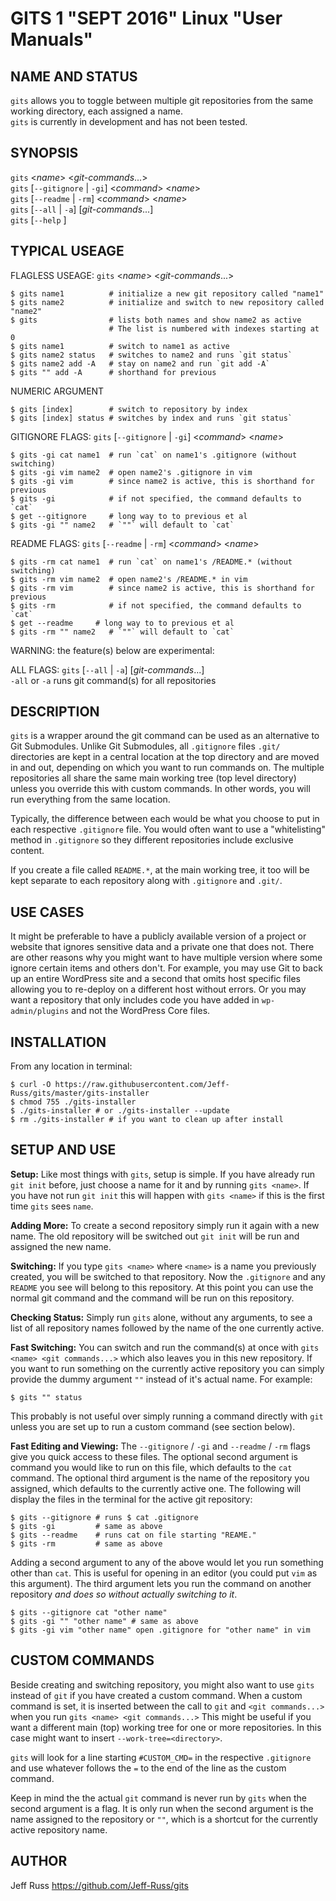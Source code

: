 GITS 1 "SEPT 2016" Linux "User Manuals"
=======================================

NAME AND STATUS
---------------

`gits` allows you to toggle between multiple git repositories from the same working directory, each assigned a name.  
`gits` is currently in development and has not been tested.  

SYNOPSIS
--------

`gits` <_name_> <_git-commands_...>  
`gits` [`--gitignore` | `-gi`] <_command_> <_name_>  
`gits` [`--readme` | `-rm`] <_command_> <_name_>  
`gits` [`--all` | `-a`] \[_git-commands_...]  
`gits` [`--help` ]  

TYPICAL USEAGE
--------------

FLAGLESS USEAGE: `gits` <_name_> <_git-commands_...>  

    $ gits name1          # initialize a new git repository called "name1"  
    $ gits name2          # initialize and switch to new repository called "name2"  
    $ gits                # lists both names and show name2 as active 
                          # The list is numbered with indexes starting at 0
    $ gits name1          # switch to name1 as active  
    $ gits name2 status   # switches to name2 and runs `git status`  
    $ gits name2 add -A   # stay on name2 and run `git add -A`  
    $ gits "" add -A      # shorthand for previous 

NUMERIC ARGUMENT

    $ gits [index]        # switch to repository by index
    $ gits [index] status # switches by index and runs `git status`  

GITIGNORE FLAGS: `gits` [`--gitignore` | `-gi`] <_command_> <_name_>  
  
    $ gits -gi cat name1  # run `cat` on name1's .gitignore (without switching)  
    $ gits -gi vim name2  # open name2's .gitignore in vim
    $ gits -gi vim        # since name2 is active, this is shorthand for previous
    $ gits -gi            # if not specified, the command defaults to `cat`  
    $ get --gitignore     # long way to to previous et al
    $ gits -gi "" name2   # `""` will default to `cat`

  
README FLAGS: `gits` [`--readme` | `-rm`] <_command_> <_name_>  

    $ gits -rm cat name1  # run `cat` on name1's /README.* (without switching)  
    $ gits -rm vim name2  # open name2's /README.* in vim
    $ gits -rm vim        # since name2 is active, this is shorthand for previous
    $ gits -rm            # if not specified, the command defaults to `cat`  
    $ get --readme     # long way to to previous et al
    $ gits -rm "" name2   # `""` will default to `cat`

WARNING: the feature(s) below are experimental:  

ALL FLAGS: `gits` [`--all` | `-a`] \[_git-commands_...]  
`-all` or `-a` runs git command(s) for all repositories  

DESCRIPTION
------------

`gits` is a wrapper around the git command can be used as an alternative to Git Submodules. Unlike Git Submodules, all `.gitignore` files `.git/` directories are kept in a central location at the top directory and are moved in and out, depending on which you want to run commands on. The multiple repositories all share the same main working tree (top level directory) unless you override this with custom commands. In other words, you will run everything from the same location.  

Typically, the difference between each would be what you choose to put in each respective `.gitignore` file. You would often want to use a "whitelisting" method in `.gitignore` so they different repositories include exclusive content.  

If you create a file called `README.*`, at the main working tree, it too will be kept separate to each repository along with `.gitignore` and `.git/`.  

USE CASES
---------

It might be preferable to have a publicly available version of a project or website that ignores sensitive data and a private one that does not. There are other reasons why you might want to have multiple version where some ignore certain items and others don't. For example, you may use Git to back up an entire WordPress site and a second that omits host specific files allowing you to re-deploy on a different host without errors. Or you may want a repository that only includes code you have added in `wp-admin/plugins` and not the WordPress Core files.  

INSTALLATION
------------

From any location in terminal:  

    $ curl -O https://raw.githubusercontent.com/Jeff-Russ/gits/master/gits-installer
    $ chmod 755 ./gits-installer
    $ ./gits-installer # or ./gits-installer --update
    $ rm ./gits-installer # if you want to clean up after install

SETUP AND USE
------------

__Setup:__ Like most things with `gits`, setup is simple. If you have already run `git init` before, just choose a name for it and by running `gits <name>`. If you have not run `git init` this will happen with `gits <name>` if this is the first time `gits` sees `name`.  

__Adding More:__ To create a second repository simply run it again with a new name. The old repository will be switched out `git init` will be run and assigned the new name.  

__Switching:__ If you type `gits <name>` where `<name>` is a name you previously created, you will be switched to that repository. Now the `.gitignore` and any `README` you see will belong to this repository. At this point you can use the normal git command and the command will be run on this repository.  

__Checking Status:__ Simply run `gits` alone, without any arguments, to see a list of all repository names followed by the name of the one currently active.  

__Fast Switching:__ You can switch and run the command(s) at once with `gits <name> <git commands...>` which also leaves you in this new repository. If you want to run something on the currently active repository you can simply provide the dummy argument `""` instead of it's actual name. For example:  

    $ gits "" status

This probably is not useful over simply running a command directly with `git` unless you are set up to run a custom command (see section below).

__Fast Editing and Viewing:__ The `--gitignore` / `-gi` and `--readme` / `-rm` flags give you quick access to these files. The optional second argument is command you would like to run on this file, which defaults to the `cat` command. The optional third argument is the name of the repository you assigned, which defaults to the currently active one. The following will display the files in the terminal for the active git repository:  

    $ gits --gitignore # runs $ cat .gitignore
    $ gits -gi         # same as above
    $ gits --readme    # runs cat on file starting "REAME."
    $ gits -rm         # same as above

Adding a second argument to any of the above would let you run something other than `cat`. This is useful for opening in an editor (you could put `vim` as this argument).  The third argument lets you run the command on another repository _and does so without actually switching to it_.  

    $ gits --gitignore cat "other name"
    $ gits -gi "" "other name" # same as above
    $ gits -gi vim "other name" open .gitignore for "other name" in vim

CUSTOM COMMANDS
----

Beside creating and switching repository, you might also want to use `gits` instead of `git` if you have created a custom command. When a custom command is set, it is inserted between the call to `git` and `<git commands...>` when you run `gits <name> <git commands...>`  This might be useful if you want a different main (top) working tree for one or more repositories. In this case might want to insert `--work-tree=<directory>`.  

`gits` will look for a line starting `#CUSTOM_CMD=` in the respective `.gitignore` and use whatever follows the `=` to the end of the line as the custom command.  

Keep in mind the the actual `git` command is never run by `gits` when the second argument is a flag. It is only run when the second argument is the name assigned to the repository or `""`, which is a shortcut for the currently active repository name.  


AUTHOR
------

Jeff Russ <https://github.com/Jeff-Russ/gits>
